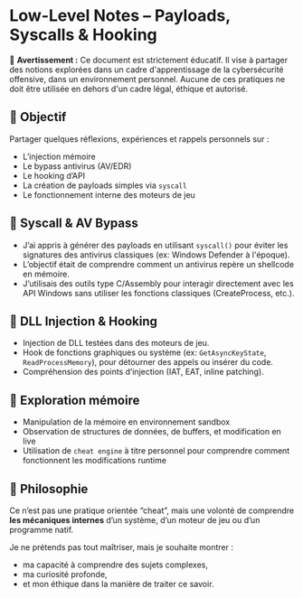 # Low-Level Notes – Payloads, Syscalls & Hooking

🛑 **Avertissement :** Ce document est strictement éducatif. Il vise à partager des notions explorées dans un cadre d'apprentissage de la cybersécurité offensive, dans un environnement personnel. Aucune de ces pratiques ne doit être utilisée en dehors d'un cadre légal, éthique et autorisé.

## 🧠 Objectif

Partager quelques réflexions, expériences et rappels personnels sur :
- L’injection mémoire
- Le bypass antivirus (AV/EDR)
- Le hooking d’API
- La création de payloads simples via `syscall`
- Le fonctionnement interne des moteurs de jeu

## 🔹 Syscall & AV Bypass

- J’ai appris à générer des payloads en utilisant `syscall()` pour éviter les signatures des antivirus classiques (ex: Windows Defender à l'époque).
- L’objectif était de comprendre comment un antivirus repère un shellcode en mémoire.
- J’utilisais des outils type C/Assembly pour interagir directement avec les API Windows sans utiliser les fonctions classiques (CreateProcess, etc.).

## 🔹 DLL Injection & Hooking

- Injection de DLL testées dans des moteurs de jeu.
- Hook de fonctions graphiques ou système (ex: `GetAsyncKeyState`, `ReadProcessMemory`), pour détourner des appels ou insérer du code.
- Compréhension des points d’injection (IAT, EAT, inline patching).

## 🔹 Exploration mémoire

- Manipulation de la mémoire en environnement sandbox
- Observation de structures de données, de buffers, et modification en live
- Utilisation de `cheat engine` à titre personnel pour comprendre comment fonctionnent les modifications runtime

## 🔹 Philosophie

Ce n’est pas une pratique orientée “cheat”, mais une volonté de comprendre **les mécaniques internes** d’un système, d’un moteur de jeu ou d’un programme natif.

Je ne prétends pas tout maîtriser, mais je souhaite montrer :
- ma capacité à comprendre des sujets complexes,
- ma curiosité profonde,
- et mon éthique dans la manière de traiter ce savoir.
